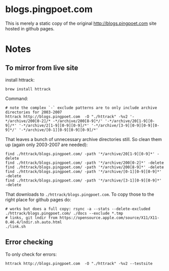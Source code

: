 # blogs.pingpoet.com
This is merely a static copy of the original http://blogs.pingpoet.com site hosted in github pages.



# Notes

## To mirror from live site

install httrack:

    brew install httrack

Command:

    # note the complex `-` exclude patterns are to only include archive directories for 2003-2007
    httrack http://blogs.pingpoet.com  -O "./httrack" -%v2 '-*/archive/200[0-2]/* -*/archive/200[8-9]*/' '-*/archive/20[1-9][0-9]/*' '-*/archive/2[1-9][0-9][0-9]/*' '-*/archive/[3-9][0-9][0-9][0-9]*/' '-*/archive/[0-1][0-9][0-9][0-9]/*'

That leaves a bunch of unnecessary archive directories still. So clean them up (again only 2003-2007 are needed):

    find ./httrack/blogs.pingpoet.com/ -path '*/archive/20[1-9][0-9]*' -delete
    find ./httrack/blogs.pingpoet.com/ -path '*/archive/200[0-2]*' -delete
    find ./httrack/blogs.pingpoet.com/ -path '*/archive/200[8-9]*' -delete
    find ./httrack/blogs.pingpoet.com/ -path '*/archive/[0-1][0-9][0-9]*' -delete
    find ./httrack/blogs.pingpoet.com/ -path '*/archive/[3-1][0-9][0-9]*' -delete

That downloads to `./httrack/blogs.pingpoet.com`. To copy those to the right place for github pages do:

    # works but does a full copy: rsync -a --stats --delete-excluded ./httrack/blogs.pingpoet.com/ ./docs --exclude *.tmp
    # links, git lndir from https://opensource.apple.com/source/X11/X11-0.46.4/lndir.sh.auto.html
    ./link.sh


## Error checking
To only check for errors:

    httrack http://blogs.pingpoet.com  -O "./httrack" -%v2 --testsite